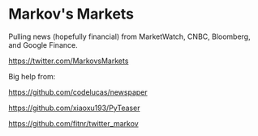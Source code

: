 # Markov's Markets

Pulling news (hopefully financial) from MarketWatch, CNBC, Bloomberg, and Google Finance.

https://twitter.com/MarkovsMarkets

Big help from: 

https://github.com/codelucas/newspaper

https://github.com/xiaoxu193/PyTeaser

https://github.com/fitnr/twitter_markov
